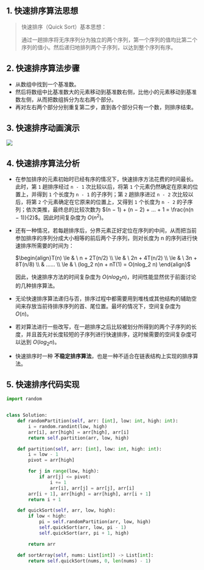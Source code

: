 ## 1. 快速排序算法思想

> 快速排序（Quick Sort）基本思想：
>
> 通过一趟排序将无序序列分为独立的两个序列，第一个序列的值均比第二个序列的值小。然后递归地排列两个子序列，以达到整个序列有序。

## 2. 快速排序算法步骤

- 从数组中找到一个基准数。
- 然后将数组中比基准数大的元素移动到基准数右侧，比他小的元素移动到基准数左侧，从而把数组拆分为左右两个部分。
- 再对左右两个部分分别重复第二步，直到各个部分只有一个数，则排序结束。

## 3. 快速排序动画演示

![](https://www.runoob.com/wp-content/uploads/2019/03/quickSort.gif)

## 4. 快速排序算法分析

- 在参加排序的元素初始时已经有序的情况下，快速排序方法花费的时间最长。此时，第 `1` 趟排序经过 `n - 1` 次比较以后，将第 `1` 个元素仍然确定在原来的位置上，并得到 `1` 个长度为 `n - 1` 的子序列；第 `2` 趟排序进过 `n - 2` 次比较以后，将第 `2` 个元素确定在它原来的位置上，又得到 `1` 个长度为 `n - 2` 的子序列；依次类推，最终总的比较次数为 $(n − 1) + (n − 2) + … + 1 = \frac{n(n − 1)}{2}$。因此时间复杂度为 $O(n^2)$。

- 还有一种情况，若每趟排序后，分界元素正好定位在序列的中间，从而把当前参加排序的序列分成大小相等的前后两个子序列，则对长度为 n 的序列进行快速排序所需要的时间为：

  $\begin{align}T(n) \le & \ n + 2T(n/2) \\ \le & \ 2n + 4T(n/2) \\ \le & \ 3n + 8T(n/8) \\ & …… \\ \le & \ (log_2 n)n + nT(1) = O(nlog_2 n) \end{align}$

  因此，快速排序方法的时间复杂度为 $O(nlog_2 n)$，时间性能显然优于前面讨论的几种排序算法。

- 无论快速排序算法递归与否，排序过程中都需要用到堆栈或其他结构的辅助空间来存放当前待排序序列的首、尾位置。最坏的情况下，空间复杂度为 $O(n)$。

- 若对算法进行一些改写，在一趟排序之后比较被划分所得到的两个子序列的长度，并且首先对长度较短的子序列进行快速排序，这时候需要的空间复杂度可以达到 $O(log_2 n)$。

- 快速排序时一种 **不稳定排序算法**，也是一种不适合在链表结构上实现的排序算法。

## 5. 快速排序代码实现

```Python
import random


class Solution:
    def randomPartition(self, arr: [int], low: int, high: int):
        i = random.randint(low, high)
        arr[i], arr[high] = arr[high], arr[i]
        return self.partition(arr, low, high)

    def partition(self, arr: [int], low: int, high: int):
        i = low - 1
        pivot = arr[high]

        for j in range(low, high):
            if arr[j] <= pivot:
                i += 1
                arr[i], arr[j] = arr[j], arr[i]
        arr[i + 1], arr[high] = arr[high], arr[i + 1]
        return i + 1

    def quickSort(self, arr, low, high):
        if low < high:
            pi = self.randomPartition(arr, low, high)
            self.quickSort(arr, low, pi - 1)
            self.quickSort(arr, pi + 1, high)

        return arr

    def sortArray(self, nums: List[int]) -> List[int]:
        return self.quickSort(nums, 0, len(nums) - 1)
```

